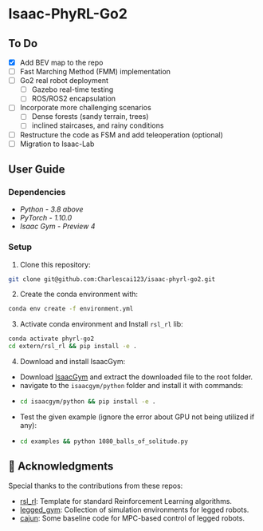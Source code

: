 # Isaac-PhyRL-Go2

## To Do ##
* [x] Add BEV map to the repo
* [ ] Fast Marching Method (FMM) implementation
* [ ] Go2 real robot deployment
  * [ ] Gazebo real-time testing
  * [ ] ROS/ROS2 encapsulation
* [ ] Incorporate more challenging scenarios
  * [ ] Dense forests (sandy terrain, trees)
  * [ ] inclined staircases, and rainy conditions
* [ ] Restructure the code as FSM and add teleoperation (optional)
* [ ] Migration to Isaac-Lab

## User Guide

### Dependencies
* *Python - 3.8 above*
* *PyTorch - 1.10.0*
* *Isaac Gym - Preview 4*

### Setup

1. Clone this repository:
```bash
git clone git@github.com:Charlescai123/isaac-phyrl-go2.git
```

2. Create the conda environment with:
```bash
conda env create -f environment.yml
```

3. Activate conda environment and Install `rsl_rl` lib:
```bash
conda activate phyrl-go2
cd extern/rsl_rl && pip install -e .
```

4. Download and install IsaacGym:
* Download [IsaacGym](https://developer.nvidia.com/isaac-gym) and extract the downloaded file to the root folder.
* navigate to the `isaacgym/python` folder and install it with commands:
* ```bash
  cd isaacgym/python && pip install -e .
  ```
* Test the given example (ignore the error about GPU not being utilized if any): 
* ```bash
  cd examples && python 1080_balls_of_solitude.py
  ```

## 🎉 Acknowledgments

Special thanks to the contributions from these repos:

- [rsl\_rl](https://github.com/leggedrobotics/rsl_rl.git): Template for standard Reinforcement Learning algorithms.
- [legged\_gym](https://github.com/leggedrobotics/legged_gym): Collection of simulation environments for legged robots.
- [cajun](https://github.com/yxyang/cajun): Some baseline code for MPC-based control of legged robots.
